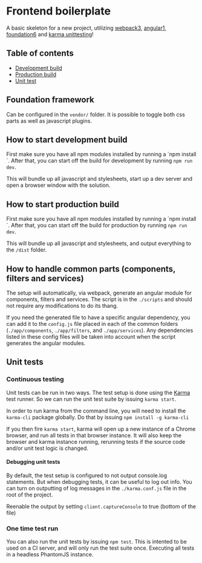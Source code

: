 # Frontend boilerplate
A basic skeleton for a new project, utilizing [webpack3](https://webpack.js.org), [angular1](https://angularjs.org/), [foundation6](http://foundation.zurb.com/sites.html) and [karma unittesting](https://karma-runner.github.io/1.0/index.html)!

## Table of contents

* [Development build](#how-to-start-development-build)
* [Production build](#how-to-start-production-build)
* [Unit test](#unit-tests)

## Foundation framework
Can be configured in the `vendor/` folder. It is possible to toggle both css parts as well as javascript plugins.

## How to start development build
First make sure you have all npm modules installed by running a ´npm install´. After that, you can start off the build for development by running `npm run dev`.

This will bundle up all javascript and stylesheets, start up a dev server and open a browser window with the solution.

## How to start production build
First make sure you have all npm modules installed by running a ´npm install´. After that, you can start off the build for production by running `npm run dev`.

This will bundle up all javascript and stylesheets, and output everything to the `/dist` folder.

## How to handle common parts (components, filters and services)
The setup will automatically, via webpack, generate an angular module for components, filters and services. The script is in the `./scripts` and should not require any modifications to do its thang.

If you need the generated file to have a specific angular dependency, you can add it to the `config.js` file placed in each of the common folders (`./app/components`, `./app/filters`, and `./app/services`). Any dependencies listed in these config files will be taken into account when the script generates the angular modules.

## Unit tests

### Continuous testing
Unit tests can be run in two ways. The test setup is done using the [Karma](https://karma-runner.github.io/1.0/index.html) test runner. So we can run the unit test suite by issuing `karma start`.

In order to run karma from the command line, you will need to install the `karma-cli` package globally. Do that by issuing `npm install -g karma-cli`

If you then fire `karma start`, karma will open up a new instance of a Chrome browser, and run all tests in that browser instance. It will also keep the browser and karma instance running, rerunning tests if the source code and/or unit test logic is changed.

#### Debugging unit tests
By default, the test setup is configured to not output console.log statements. But when debugging tests, it can be useful to log out info. You can turn on outputting of log messages in the `./karma.conf.js` file in the root of the project.

Reenable the output by setting `client.captureConsole` to true (bottom of the file)

### One time test run
You can also run the unit tests by issuing `npm test`. This is intented to be used on a CI server, and will only run the test suite once. Executing all tests in a headless PhantomJS instance.
